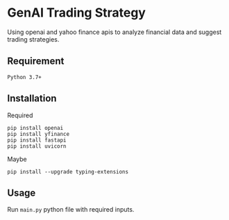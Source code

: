 # GenAI Trading Strategy
Using openai and yahoo finance apis to analyze financial data and suggest trading strategies.

## Requirement

`Python 3.7+`

## Installation
Required
```
pip install openai
pip install yfinance
pip install fastapi
pip install uvicorn
```
Maybe
```commandline
pip install --upgrade typing-extensions
```

## Usage
Run `main.py` python file with required inputs.

